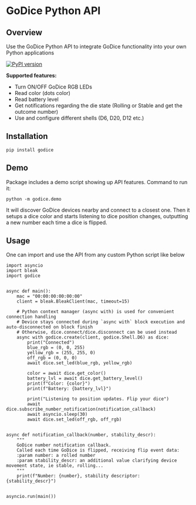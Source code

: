 
# GoDice Python API

## Overview

Use the GoDice Python API to integrate GoDice functionality into your own Python applications

[![PyPI version](https://badge.fury.io/py/godice.svg)](https://pypi.org/project/godice)

**Supported features:**

* Turn ON/OFF GoDice RGB LEDs
* Read color (dots color)
* Read battery level
* Get notifications regarding the die state (Rolling or Stable and get the outcome number)
* Use and configure different shells (D6, D20, D12 etc.)

## Installation

```
pip install godice
```

## Demo

Package includes a demo script showing up API features. Command to run it:
```
python -m godice.demo
```

It will discover GoDice devices nearby and connect to a closest one.
Then it setups a dice color and starts listening to dice position changes, outputting a new number each time a dice is flipped.

## Usage

One can import and use the API from any custom Python script like below
```
import asyncio
import bleak
import godice


async def main():
    mac = "00:00:00:00:00:00"
    client = bleak.BleakClient(mac, timeout=15)

    # Python context manager (async with) is used for convenient connection handling
    # Device stays connected during `async with` block execution and auto-disconnected on block finish
    # Otherwise, dice.connect/dice.disconnect can be used instead 
    async with godice.create(client, godice.Shell.D6) as dice:
		print("Connected")
        blue_rgb = (0, 0, 255)
        yellow_rgb = (255, 255, 0)
        off_rgb = (0, 0, 0)
        await dice.set_led(blue_rgb, yellow_rgb)

        color = await dice.get_color()
        battery_lvl = await dice.get_battery_level()
        print(f"Color: {color}")
        print(f"Battery: {battery_lvl}")
        
        print("Listening to position updates. Flip your dice")
        await dice.subscribe_number_notification(notification_callback)
        await asyncio.sleep(30)
        await dice.set_led(off_rgb, off_rgb)


async def notification_callback(number, stability_descr):
    """
    GoDice number notification callback.
    Called each time GoDice is flipped, receiving flip event data:
    :param number: a rolled number
    :param stability_descr: an additional value clarifying device movement state, ie stable, rolling...
    """
    print(f"Number: {number}, stability descriptor: {stability_descr}")


asyncio.run(main())
```
